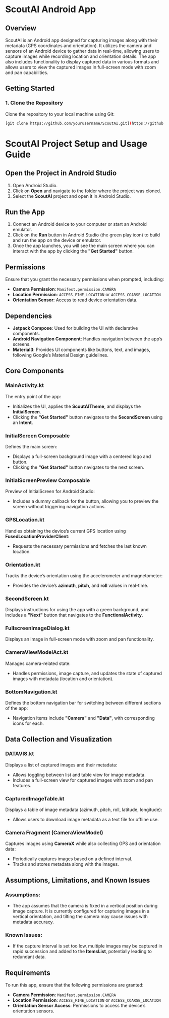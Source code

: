 # ScoutAI Android App

## Overview
ScoutAI is an Android app designed for capturing images along with their metadata (GPS coordinates and orientation). It utilizes the camera and sensors of an Android device to gather data in real-time, allowing users to capture images while recording location and orientation details. The app also includes functionality to display captured data in various formats and allows users to view the captured images in full-screen mode with zoom and pan capabilities.

## Getting Started

### 1. Clone the Repository
Clone the repository to your local machine using Git:

```bash
[git clone https://github.com/yourusername/ScoutAI.git](https://github.com/Divyanshumalik1/ScoutAIapp.git)

```

# ScoutAI Project Setup and Usage Guide

## Open the Project in Android Studio
1. Open Android Studio.
2. Click on **Open** and navigate to the folder where the project was cloned.
3. Select the **ScoutAI** project and open it in Android Studio.

## Run the App
1. Connect an Android device to your computer or start an Android emulator.
2. Click on the **Run** button in Android Studio (the green play icon) to build and run the app on the device or emulator.
3. Once the app launches, you will see the main screen where you can interact with the app by clicking the **"Get Started"** button.

## Permissions
Ensure that you grant the necessary permissions when prompted, including:
- **Camera Permission**: `Manifest.permission.CAMERA`
- **Location Permission**: `ACCESS_FINE_LOCATION` or `ACCESS_COARSE_LOCATION`
- **Orientation Sensor**: Access to read device orientation data.

## Dependencies
- **Jetpack Compose**: Used for building the UI with declarative components.
- **Android Navigation Component**: Handles navigation between the app’s screens.
- **Material3**: Provides UI components like buttons, text, and images, following Google’s Material Design guidelines.

## Core Components

### MainActivity.kt
The entry point of the app:
- Initializes the UI, applies the **ScoutAITheme**, and displays the **InitialScreen**.
- Clicking the **"Get Started"** button navigates to the **SecondScreen** using an **Intent**.

### InitialScreen Composable
Defines the main screen:
- Displays a full-screen background image with a centered logo and button.
- Clicking the **"Get Started"** button navigates to the next screen.

### InitialScreenPreview Composable
Preview of InitialScreen for Android Studio:
- Includes a dummy callback for the button, allowing you to preview the screen without triggering navigation actions.

### GPSLocation.kt
Handles obtaining the device’s current GPS location using **FusedLocationProviderClient**:
- Requests the necessary permissions and fetches the last known location.

### Orientation.kt
Tracks the device’s orientation using the accelerometer and magnetometer:
- Provides the device’s **azimuth**, **pitch**, and **roll** values in real-time.

### SecondScreen.kt
Displays instructions for using the app with a green background, and includes a **"Next"** button that navigates to the **FunctionalActivity**.

### FullscreenImageDialog.kt
Displays an image in full-screen mode with zoom and pan functionality.

### CameraViewModelAct.kt
Manages camera-related state:
- Handles permissions, image capture, and updates the state of captured images with metadata (location and orientation).

### BottomNavigation.kt
Defines the bottom navigation bar for switching between different sections of the app:
- Navigation items include **"Camera"** and **"Data"**, with corresponding icons for each.

## Data Collection and Visualization

### DATAVIS.kt
Displays a list of captured images and their metadata:
- Allows toggling between list and table view for image metadata.
- Includes a full-screen view for captured images with zoom and pan features.

### CapturedImageTable.kt
Displays a table of image metadata (azimuth, pitch, roll, latitude, longitude):
- Allows users to download image metadata as a text file for offline use.

### Camera Fragment (CameraViewModel)
Captures images using **CameraX** while also collecting GPS and orientation data:
- Periodically captures images based on a defined interval.
- Tracks and stores metadata along with the images.

## Assumptions, Limitations, and Known Issues

### Assumptions:
- The app assumes that the camera is fixed in a vertical position during image capture. It is currently configured for capturing images in a vertical orientation, and tilting the camera may cause issues with metadata accuracy.

### Known Issues:
- If the capture interval is set too low, multiple images may be captured in rapid succession and added to the **ItemsList**, potentially leading to redundant data.

## Requirements
To run this app, ensure that the following permissions are granted:
- **Camera Permission**: `Manifest.permission.CAMERA`
- **Location Permission**: `ACCESS_FINE_LOCATION` or `ACCESS_COARSE_LOCATION`
- **Orientation Sensor Access**: Permissions to access the device’s orientation sensors.
